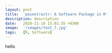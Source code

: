 ```yaml
---
layout: post
title:  'posextractr: A Software Package in R'
description: description 
date:   2020-11-10 15:01:35 +0300
image:  '/images/test_7.jpg'
tags:   [R, Software]
---
```


hello 